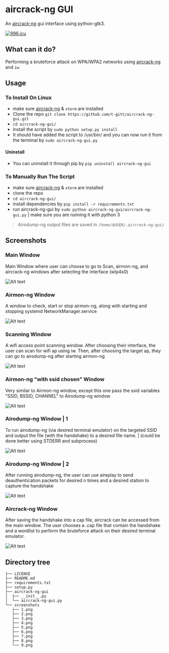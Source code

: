 # aircrack-ng GUI

An [aircrack-ng](https://www.github.com/aircrack-ng/aircrack-ng) gui interface using python-gtk3. 

[![996.icu](https://img.shields.io/badge/link-996.icu-red.svg)](https://996.icu)

## What can it do?
Performing a bruteforce attack on WPA/WPA2 networks using [aircrack-ng](https://www.github.com/aircrack-ng/aircrack-ng) and `iw`.

## Usage
### To Install On Linux
* make sure [aircrack-ng](https://www.github.com/aircrack-ng/aircrack-ng) & `xterm` are installed
* Clone the repo `git clone https://github.com/t-gitt/aircrack-ng-gui.git`
* `cd aircrack-ng-gui/`
* Install the script by `sudo python setup.py install`
* It should have added the script to /usr/bin/ and you can now run it from the terminal by `sudo aircrack-ng-gui.py`

#### Uninstall
* You can uninstall it through pip by `pip uninstall aircrack-ng-gui`


### To Manually Run The Script
* make sure [aircrack-ng](https://www.github.com/aircrack-ng/aircrack-ng) & `xterm` are installed
* clone the repo
* `cd aircrack-ng-gui/`
* install dependencies by `pip install -r requirements.txt` 
* run aircrack-ng-gui by `sudo python aircrack-ng-gui/aircrack-ng-gui.py` | make sure you are running it with python 3

> Airodump-ng output files are saved in `/home/$USER/.aircrack-ng-gui/`

## Screenshots

### Main Window
Main Window where user can choose to go to Scan, airmon-ng, and aircrack-ng windows after selecting the interface (wlp4s0)

![Alt text](screenshots/1.png?raw=true "ScreenShot 1")

### Airmon-ng  Window
A window to check, start or stop airmon-ng, along with starting and stopping systemd NetworkManager.service

![Alt text](screenshots/9.png?raw=true "ScreenShot 9")

### Scanning Window
A wifi access point scanning window. After choosing their interface, the user can scan for wifi ap using iw. Then, after choosing the target ap, they can go to airodump-ng after starting airmon-ng

![Alt text](screenshots/2.png?raw=true "ScreenShot 2")

### Airmon-ng "with ssid chosen" Window
Very similar to Airmon-ng window, except this one pass the ssid variables "SSID, BSSID, CHANNEL" to Airodump-ng window

![Alt text](screenshots/3.png?raw=true "ScreenShot 3")

### Airodump-ng Window | 1
To run airodump-ng (via desired terminal emulator) on the targeted SSID and output the file (with the handshake) to a desired file name. | (could be done better using STDERR and subprocess)

![Alt text](screenshots/5.png?raw=true "ScreenShot 5")



### Airodump-ng Window | 2
After running airodump-ng, the user can use aireplay to send deauthentication packets for desired n times and a desired station to capture the handshake

![Alt text](screenshots/6.png?raw=true "ScreenShot 6")

### Aircrack-ng Window
After saving the handshake into a cap file, aircrack can be accessed from the main window. The user chooses a .cap file that contain the handshake and a wordlist to perform the bruteforce attack on their desired terminal emulator.

![Alt text](screenshots/8.png?raw=true "ScreenShot 8")

## Directory tree
```
├── LICENSE
├── README.md
├── requirements.txt
├── setup.py
├── aircrack-ng-gui
│  ├── __init__.py
│  └── aircrack-ng-gui.py
└── screenshots
   ├── 1.png
   ├── 2.png
   ├── 3.png
   ├── 4.png
   ├── 5.png
   ├── 6.png
   ├── 7.png
   ├── 8.png
   └── 9.png
```
